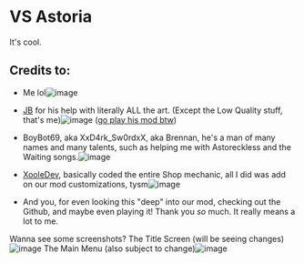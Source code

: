 # VS Astoria
It's cool.

## Credits to: 
- Me lol![image](https://user-images.githubusercontent.com/78555659/217984059-e72b4903-8fdd-4205-bcf3-a53c96c26c70.png)
- [JB](https://www.youtube.com/@user-vi8cs9ku2s) for his help with literally ALL the art. (Except the Low Quality stuff, that's me)![image](https://user-images.githubusercontent.com/78555659/217984108-d66a4e16-a9aa-42f1-a3a6-e02d3d14969a.png)
([go play his mod btw](https://gamebanana.com/mods/412737))
- BoyBot69, aka XxD4rk_Sw0rdxX, aka Brennan, he's a man of many names and many talents, such as helping me with Astoreckless and the Waiting songs.![image](https://user-images.githubusercontent.com/78555659/217984289-dc1d81ca-9cc3-4d5e-be1b-99c22897f266.png)
- [XooleDev](https://xooledev.carrd.co/), basically coded the entire Shop mechanic, all I did was add on our mod customizations, tysm![image](https://user-images.githubusercontent.com/78555659/217984351-db8b25e1-751d-4bd0-a111-90ca3c8f3f48.png)

- And you, for even looking this "deep" into our mod, checking out the Github, and maybe even playing it! Thank you *so* much. It really means a lot to me.

Wanna see some screenshots?
The Title Screen (will be seeing changes)![image](https://user-images.githubusercontent.com/78555659/217984403-8a7970a0-977a-49c0-a559-036564e91205.png)
The Main Menu (also subject to change)![image](https://user-images.githubusercontent.com/78555659/217984428-2c2b8c99-0312-4fa6-a81e-99850b4216d9.png)
